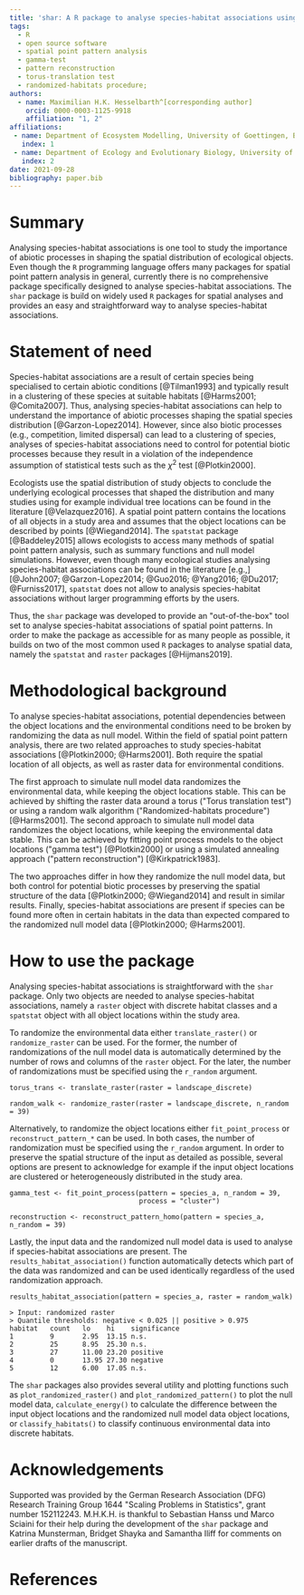 ```yaml
---
title: 'shar: A R package to analyse species-habitat associations using point pattern analysis'
tags:
  - R
  - open source software
  - spatial point pattern analysis
  - gamma-test
  - pattern reconstruction
  - torus-translation test
  - randomized-habitats procedure;
authors:
  - name: Maximilian H.K. Hesselbarth^[corresponding author]
    orcid: 0000-0003-1125-9918
    affiliation: "1, 2"
affiliations:
 - name: Department of Ecosystem Modelling, University of Goettingen, Buesgenweg 4, 37077, Goettingen
   index: 1
 - name: Department of Ecology and Evolutionary Biology, University of Michigan, 1105 N University Ave, Ann Arbor, Michigan 48109, USA
   index: 2
date: 2021-09-28
bibliography: paper.bib
---
```


# Summary

Analysing species-habitat associations is one tool to study the importance of abiotic processes in shaping the spatial distribution of ecological objects.
Even though the `R` programming language offers many packages for spatial point pattern analysis in general, currently there is no comprehensive package specifically designed to analyse species-habitat associations.
The `shar` package is build on widely used `R` packages for spatial analyses and provides an easy and straightforward way to analyse species-habitat associations.

# Statement of need

Species-habitat associations are a result of certain species being specialised to certain abiotic conditions [@Tilman1993] and typically result in a clustering of these species at suitable habitats [@Harms2001; @Comita2007].
Thus, analysing species-habitat associations can help to understand the importance of abiotic processes shaping the spatial species distribution [@Garzon-Lopez2014].
However, since also biotic processes (e.g., competition, limited dispersal) can lead to a clustering of species, analyses of species-habitat associations need to control for potential biotic processes because they result in a violation of the independence assumption of statistical tests such as the $\chi^2$ test [@Plotkin2000].

Ecologists use the spatial distribution of study objects to conclude the underlying ecological processes that shaped the distribution and many studies using for example individual tree locations can be found in the literature [@Velazquez2016].
A spatial point pattern contains the locations of all objects in a study area and assumes that the object locations can be described by points [@Wiegand2014].
The `spatstat` package [@Baddeley2015] allows ecologists to access many methods of spatial point pattern analysis, such as summary functions and null model simulations.
However, even though many ecological studies analysing species-habitat associations can be found in the literature [e.g.,][@John2007; @Garzon-Lopez2014; @Guo2016; @Yang2016; @Du2017; @Furniss2017], `spatstat` does not allow to analysis species-habitat associations without larger programming efforts by the users.

Thus, the `shar` package was developed to provide an "out-of-the-box" tool set to analyse species-habitat associations of spatial point patterns.
In order to make the package as accessible for as many people as possible, it builds on two of the most common used `R` packages to analyse spatial data, namely the `spatstat` and `raster` packages [@Hijmans2019].

# Methodological background

To analyse species-habitat associations, potential dependencies between the object locations and the environmental conditions need to be broken by randomizing the data as null model.
Within the field of spatial point pattern analysis, there are two related approaches to study species-habitat associations [@Plotkin2000; @Harms2001].
Both require the spatial location of all objects, as well as raster data for environmental conditions.

The first approach to simulate null model data randomizes the environmental data, while keeping the object locations stable.
This can be achieved by shifting the raster data around a torus ("Torus translation test") or using a random walk algorithm ("Randomized-habitats procedure") [@Harms2001].
The second approach to simulate null model data randomizes the object locations, while keeping the environmental data stable.
This can be achieved by fitting point process models to the object locations ("gamma test") [@Plotkin2000] or using a simulated annealing approach ("pattern reconstruction") [@Kirkpatrick1983].

The two approaches differ in how they randomize the null model data, but both control for potential biotic processes by preserving the spatial structure of the data [@Plotkin2000; @Wiegand2014] and result in similar results.
Finally, species-habitat associations are present if species can be found more often in certain habitats in the data than expected compared to the randomized null model data [@Plotkin2000; @Harms2001].

# How to use the package

Analysing species-habitat associations is straightforward with the `shar` package.
Only two objects are needed to analyse species-habitat associations, namely a `raster` object with discrete habitat classes and a `spatstat` object with all object locations within the study area.

To randomize the environmental data either `translate_raster()` or `randomize_raster` can be used.
For the former, the number of randomizations of the null model data is automatically determined by the number of rows and columns of the `raster` object.
For the later, the number of randomizations must be specified using the `r_random` argument.

```
torus_trans <- translate_raster(raster = landscape_discrete)

random_walk <- randomize_raster(raster = landscape_discrete, n_random = 39)
```

Alternatively, to randomize the object locations either `fit_point_process` or `reconstruct_pattern_*` can be used.
In both cases, the number of randomization must be specified using the `r_random` argument.
In order to preserve the spatial structure of the input as detailed as possible, several options are present to acknowledge for example if the input object locations are clustered or heterogeneously distributed in the study area.

```
gamma_test <- fit_point_process(pattern = species_a, n_random = 39,
                                process = "cluster")

reconstruction <- reconstruct_pattern_homo(pattern = species_a, n_random = 39)
```

Lastly, the input data and the randomized null model data is used to analyse if species-habitat associations are present.
The `results_habitat_association()` function automatically detects which part of the data was randomized and can be used identically regardless of the used randomization approach.

```
results_habitat_association(pattern = species_a, raster = random_walk)

> Input: randomized raster
> Quantile thresholds: negative < 0.025 || positive > 0.975
habitat   count   lo    hi    significance
1         9       2.95  13.15 n.s.
2         25      8.95  25.30 n.s.
3         27      11.00 23.20 positive
4         0       13.95 27.30 negative
5         12      6.00  17.05 n.s.
```

The `shar` packages also provides several utility and plotting functions such as `plot_randomized_raster()` and `plot_randomized_pattern()` to plot the null model data, `calculate_energy()` to calculate the difference between the input object locations and the randomized null model data object locations, or `classify_habitats()` to classify continuous environmental data into discrete habitats.  

# Acknowledgements

Supported was provided by the German Research Association (DFG) Research Training Group 1644 "Scaling Problems in Statistics", grant number 152112243.
M.H.K.H. is thankful to Sebastian Hanss und Marco Sciaini for their help during the development of the `shar` package and Katrina Munsterman, Bridget Shayka and Samantha Iliff for comments on earlier drafts of the manuscript.

# References
